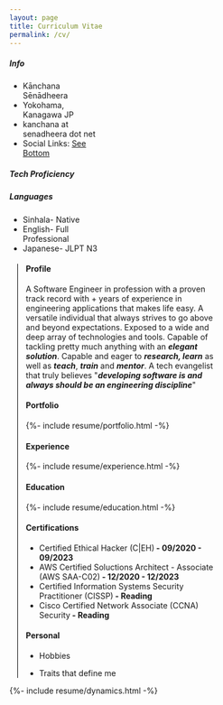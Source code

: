 ```yaml
---
layout: page
title: Curriculum Vitae
permalink: /cv/
---
```


<div class="resume grid">
  <div class="col col-1-2" style="width: 33%;">
    <div class="content">
      <h5 class="section-heading"><i class='fa fa-user'></i> Info</h5>
      <ul class="bio-data">
        <li class="bio-data bio-data-name">Kānchana Sēnādheera</li>
        <li class="bio-data bio-data-location">Yokohama, Kanagawa JP</li>
        <li class="bio-data bio-data-email">kanchana at senadheera dot net</li>
        <li class="bio-data bio-data-social">Social Links: <a href="#social_links">See Bottom</a></li>
      </ul>
      <h5 class="section-heading"><i class='fa fa-code'></i> Tech Proficiency</h5>
      <div id="tech-prof"></div>
      <h5 class="section-heading"><i class='fa fa-language'></i> Languages</h5>
      <ul class="language-prof">
        <li><span class="lang-prof-item"><span class="lang-name">Sinhala</span><span class="lang-prof-rating">- Native</span></span></li>
        <li><span class="lang-prof-item"><span class="lang-name">English</span><span class="lang-prof-rating">- Full Professional</span></span></li>
        <li><span class="lang-prof-item"><span class="lang-name">Japanese</span><span class="lang-prof-rating">- JLPT N3</span></span></li>
      </ul>
    </div>
  </div>
  <div class="col col-1-2" style="border-left: 1px solid black; margin-left: 1em; padding-left: 1em; width: 67%">
    <div class="content">
      <h4 class="section-heading"><i class='fa fa-address-card'></i> Profile</h4>
      <p>A Software Engineer in profession with a proven track record with <span id="exp"></span>+ years of experience in engineering applications that makes life easy. A versatile individual that always strives to go above and beyond expectations. Exposed to a wide and deep array of technologies and tools. Capable of tackling pretty much anything with an <strong><em>elegant solution</em></strong>. Capable and eager to <strong><em>research, learn</em></strong> as well as <strong><em>teach</em></strong>, <strong><em>train</em></strong> and <strong><em>mentor</em></strong>. A tech evangelist that truly believes &quot;<strong><em>developing software is and always should be an engineering discipline</em></strong>&quot;</p>
      <h4 class="section-heading"><i class='fa fa-flag-checkered'></i> Portfolio</h4>
      {%- include resume/portfolio.html -%}
      <h4 class="section-heading"><i class='fa fa-handshake-o'></i> Experience</h4>
      {%- include resume/experience.html -%}
      <h4 class="section-heading"><i class='fa fa-graduation-cap'></i> Education</h4>
      {%- include resume/education.html -%}
      <h4 class="section-heading"><i class='fa fa-certificate'></i> Certifications</h4>
        <ul class="custom-bullet">
          <li><span class="education-record"><span class="education-title">Certified Ethical Hacker (C&#124;EH)</span><b class="education-duration"> - 09/2020 - 09/2023</b></span></li>
          <li><span class="education-record"><span class="education-title">AWS Certified Soluctions Architect - Associate (AWS SAA-C02)</span><b class="education-duration"> - 12/2020 - 12/2023</b></span></li>
          <li><span class="education-record"><span class="education-title">Certified Information Systems Security Practitioner (CISSP)</span><b class="education-duration"> - Reading</b></span></li>
          <li><span class="education-record"><span class="education-title">Cisco Certified Network Associate (CCNA) Security</span><b class="education-duration"> - Reading</b></span></li>
        </ul>
      <h4 class="section-heading"><i class='fa fa-angellist'></i> Personal</h4>
        <ul class="personal">
          <li class="hobbies">Hobbies</li>
          <p class="hobbies tags" id="hobbies-tags"></p>
          <li class="traits">Traits that define me</li>
          <p class="traits tags" id="traits-tags"></p>
        </ul>
    </div>
  </div>
</div>

{%- include resume/dynamics.html -%}
